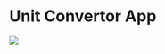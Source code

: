 # Unit Convertor App

<img src='https://user-images.githubusercontent.com/20695270/199262036-da81a77c-0378-43aa-b8f0-26801cdd5552.png'>
